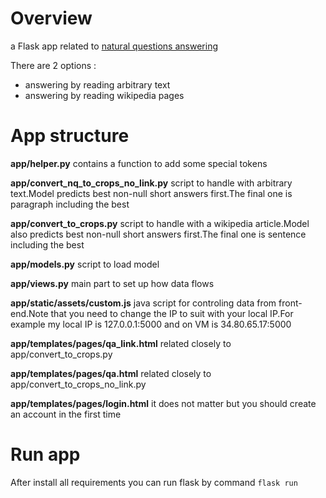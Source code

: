 # Overview
a Flask app related to [natural questions answering](https://github.com/xuandinh1907/natural-questions-answering)

There are 2 options :
- answering by reading arbitrary text
- answering by reading wikipedia pages

# App structure

**app/helper.py** 
contains a function to add some special tokens

**app/convert_nq_to_crops_no_link.py**
script to handle with arbitrary text.Model predicts best non-null short answers first.The final one is paragraph including the best

**app/convert_to_crops.py**
script to handle with a wikipedia article.Model also predicts best non-null short answers first.The final one is sentence including the best

**app/models.py**
script to load model

**app/views.py**
main part to set up how data flows

**app/static/assets/custom.js**
java script for controling data from front-end.Note that you need to change the IP to suit with your local IP.For example my local IP is 127.0.0.1:5000 and on VM is 34.80.65.17:5000

**app/templates/pages/qa_link.html**
related closely to app/convert_to_crops.py

**app/templates/pages/qa.html**
related closely to app/convert_to_crops_no_link.py

**app/templates/pages/login.html**
it does not matter but you should create an account in the first time

# Run app
After install all requirements you can run flask by command `flask run`


